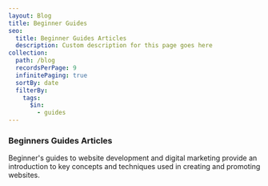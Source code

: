 ```yaml
---
layout: Blog
title: Beginner Guides
seo:
  title: Beginner Guides Articles
  description: Custom description for this page goes here
collection:
  path: /blog
  recordsPerPage: 9
  infinitePaging: true
  sortBy: date
  filterBy:
    tags:
      $in:
        - guides
---
```


### Beginners Guides Articles

Beginner's guides to website development and digital marketing provide an introduction to key concepts and techniques used in creating and promoting websites. 
